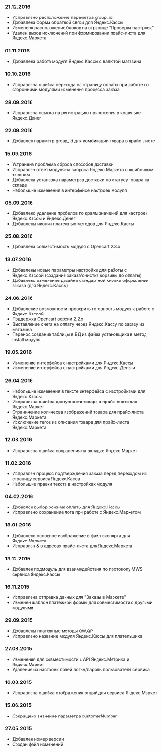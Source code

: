 ### 21.12.2016
* Исправлено расположение параметра group_id
* Добавлена форма обратной связи для Яндекс.Кассы
* Изменено расположение блоков на странице "Проверка настроек"
* Удален вызов исключений при формировании прайс-листа для Яндекс.Маркета

### 01.11.2016
* Добавлена работа модуля Яндекс.Кассы с валютой магазина 

### 10.10.2016
* Исправлена ошибка перехода на страницу оплаты при работе со сторонними модулями изменения процесса заказа

### 28.09.2016
* Исправлена ссылка на регистрацию приложения в кошельке Яндекс.Денег

### 22.09.2016
* Добавлен параметр group_id для комбинации товара в прайс-листе

### 15.09.2016
* Устранена проблема сброса способов доставки
* Исправлен ответ модуля на запроса Яндекс.Маркета с ошибочным токеном
* Добавлена установка параметров доставки по статусу товара на складе
* Небольшие изменения в интерфейсе настроек модуля

### 05.09.2016
* Добавлено удаление пробелов по краям значений для настроек Яндекс.Кассы и Яндекс.Денег
* Добавлены иконки платежных методов для Яндекс.Кассы

### 25.08.2016
* Добавлена совместимость модуля с Opencart 2.3.x

### 13.07.2016
* Добавлены новые параметры настройки для работы с Яндекс.Кассой (создание заказа/очистка корзины до оплаты)
* Добавлено изменение дизайна стандартной кнопки оформления заказа (для Яндекс.Кассы) 

### 24.06.2016
* Добавление возможности проверить готовность модуля к работе с Яндекс.Кассой
* Поддержка Opencart версии 2.2.x
* Выставление счета на оплату через Яндекс.Кассу по заказу из магазина
* Перенос создание таблицы в БД из файла установщика в метод install модуля

### 19.05.2016
* Изменение интерфейса с настройками для Яндекс.Кассы
* Изменение интерфейса с настройками для Яндекс.Деньги

### 26.04.2016
* Небольшие изменения в тексте интерфейса с настройками для Яндекс.Кассы
* Исправлена ошибка доступности товара в прайс-листе для Яндекс.Маркет
* Ограничение количесва изображений товара для прайс-листа Яндекс.Маркета
* Исключение тегов из описания товара для прайс-листа Яндекс.Маркета

### 12.03.2016
* Исправлена ошибка сохранения на вкладке Яндекс.Маркет

### 11.02.2016
* Исправлен процесс подтверждения заказа перед переходом на страницу сервиса Яндекс.Касса
* Небольшие правки текста в настройках модуля

### 04.02.2016
* Добавлен выбор режима оплаты для Яндекс.Кассы
* Исправлено сохранение лога при работе с Яндекс.Маркетом

### 18.01.2016
* Добавлено основное изображение в файл экспорта для Яндекс.Маркета
* Исправлен &amp; в адресах прайс-листа для Яндекс.Маркета

### 13.12.2015
* Добавлен подмодуль для взаимодействия по протоколу MWS сервиса Яндекс.Кассы

### 16.11.2015
* Исправлена отправка данных для "Заказы в Маркете"
* Изменен шаблон платежной формы для совместимости с другими модулями

### 29.09.2015
* Добавлены платежные методы QW,QP
* Исправлено название модуля Яндекс.Кассы для плательшика

### 27.08.2015
* Изменения для совместимости с API Яндекс.Метрика и Яндекс.Маркет
* Удаление из настроек полей логин/пароль пользователя сервиса

### 16.08.2015
* Исправлена ошибка отображения опций для сервиса Яндекс.Маркет 

### 15.06.2015
* Сокращено значение параметра customerNumber

### 27.05.2015
* Добавлен номер версии 
* Создан файл изменений

